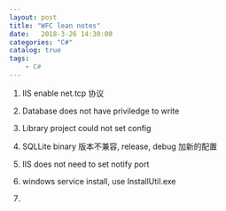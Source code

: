 ```yaml
---  
layout: post  
title: "WFC lean notes"  
date:   2018-3-26 14:30:00   
categories: "C#"  
catalog: true  
tags:   
    - C#  
---  
```

  
 
1. IIS enable net.tcp 协议

2. Database does not have priviledge to write

3. Library project could not set config

4. SQLLite binary 版本不兼容, release, debug 加新的配置

5. IIS does not need to set notify port

6. windows service install, use InstallUtil.exe

7. 
